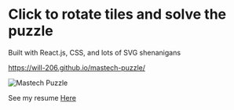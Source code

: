 # Click to rotate tiles and solve the puzzle 
Built with React.js, CSS, and lots of SVG shenanigans 

https://will-206.github.io/mastech-puzzle/

![Mastech Puzzle](./mastechpuzzle.gif)

See my resume [Here](https://williamhelton.dev)
